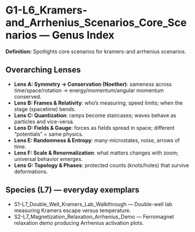 # G1-L6_Kramers-and_Arrhenius_Scenarios_Core_Scenarios — Genus Index
**Definition:** Spotlights core scenarios for kramers-and arrhenius scenarios.

## Overarching Lenses

- **Lens A: Symmetry -> Conservation (Noether)**: sameness across time/space/rotation → energy/momentum/angular momentum conserved.
- **Lens B: Frames & Relativity**: who’s measuring; speed limits; when the stage (spacetime) bends.
- **Lens C: Quantization**: ramps become staircases; waves behave as particles and vice-versa.
- **Lens D: Fields & Gauge**: forces as fields spread in space; different “potentials” = same physics.
- **Lens E: Randomness & Entropy**: many-microstates, noise, arrows of time.
- **Lens F: Scale & Renormalization**: what matters changes with zoom; universal behavior emerges.
- **Lens G: Topology & Phases**: protected counts (knots/holes) that survive deformations.

## Species (L7) — everyday exemplars
- S1-L7_Double_Well_Kramers_Lab_Walkthrough — Double-well lab measuring Kramers escape versus temperature.
- S2-L7_Magnetization_Relaxation_Arrhenius_Demo — Ferromagnet relaxation demo producing Arrhenius activation plots.
